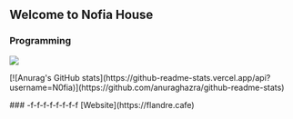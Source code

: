 ## Welcome to Nofia House
### Programming
![](https://skillicons.dev/icons?i=c#,C,C++,java,py,html,css,php)
<p align="left">
[![Anurag's GitHub stats](https://github-readme-stats.vercel.app/api?username=N0fia)](https://github.com/anuraghazra/github-readme-stats)
</p>
### -f-f-f-f-f-f-f-f
[Website](https://flandre.cafe)

